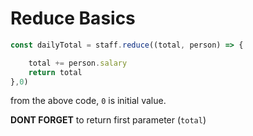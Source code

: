 # Reduce Basics

``` js
const dailyTotal = staff.reduce((total, person) => {

    total += person.salary
    return total
},0)
```
from the above code, `0` is initial value.

**DONT FORGET** to return first parameter (`total`)